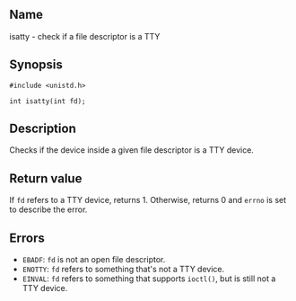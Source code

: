 ## Name

isatty - check if a file descriptor is a TTY

## Synopsis

```**c++
#include <unistd.h>

int isatty(int fd);
```

## Description

Checks if the device inside a given file descriptor is a TTY device.

## Return value

If `fd` refers to a TTY device, returns 1. Otherwise, returns 0 and `errno` is set to describe the error.

## Errors

* `EBADF`: `fd` is not an open file descriptor.
* `ENOTTY`: `fd` refers to something that's not a TTY device.
* `EINVAL`: `fd` refers to something that supports `ioctl()`, but is still not a TTY device.
